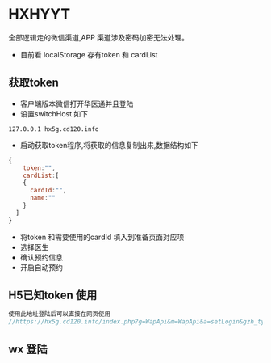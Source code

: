 # HXHYYT

全部逻辑走的微信渠道,APP 渠道涉及密码加密无法处理。

* 目前看 localStorage 存有token 和 cardList


## 获取token

* 客户端版本微信打开华医通并且登陆
* 设置switchHost 如下

```shell
127.0.0.1 hx5g.cd120.info

```

* 启动获取token程序,将获取的信息复制出来,数据结构如下

```javascript
{
    token:"",
    cardList:[
    {
      cardId:"",
      name:""
    }
  ]
}

```

* 将token 和需要使用的cardId 填入到准备页面对应项
* 选择医生
* 确认预约信息
* 开启自动预约

## H5已知token 使用
```javascript
使用此地址登陆后可以直接在网页使用
//https://hx5g.cd120.info/index.php?g=WapApi&m=WapApi&a=setLogin&gzh_type=2&openid=ocZagjrGdv4wpC-BAwREbyN_eU3s&token=eyJhbGciOiJIUzI1NiJ9.eyJqdGkiOiIzNTc5NTA0MTI2NjMyOTE5MDQyMzY1MTEzMjEyMzE0NDEiLCJpYXQiOjE2ODE5NTUyMTgsInN1YiI6IntcInVzZXJJZFwiOlwiMzU3OTUwNDEyNjYzMjkxOTA0XCIsXCJhY2NvdW50SWRcIjpcIjM1Nzk1MDQxMjY3MTY4MDUxMlwiLFwidXNlclR5cGVcIjowLFwiYXBwQ29kZVwiOlwiSFhHWUFQUFwiLFwiY2hhbm5lbENvZGVcIjpcIlBBVElFTlRfV0VDSEFUXCIsXCJkZXZpY2VudW1iZXJcIjpcIjIzNjUxMTMyMTIzMTQ0MVwiLFwiZGV2aWNlVHlwZVwiOlwiV1hfSDVcIixcImFjY291bnROb1wiOlwiMTg5ODAwNzAxMTVcIixcIm5hbWVcIjpcIuaYk-mbhFwiLFwiZG9jdG9ySWRcIjpudWxsLFwib3JnYW5Db2RlXCI6XCJISUQwMTAxXCJ9IiwiZXhwIjoxNjg0NTQ3MjE4fQ.UFoDMgaHyvwdxv4sANkCeUKm4zAWPMEuvJ4AGPMpnGo***HXGYAPP&registerMobile=18980070115&name=%E6%98%93%E9%9B%84

```

## wx 登陆

```javascript


```


